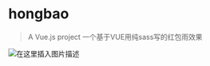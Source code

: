 # hongbao
> A Vue.js project
一个基于VUE用纯sass写的红包雨效果

![在这里插入图片描述](https://img-blog.csdnimg.cn/2019011103252220.png?x-oss-process=image/watermark,type_ZmFuZ3poZW5naGVpdGk,shadow_10,text_aHR0cHM6Ly9ibG9nLmNzZG4ubmV0L3UwMTA2MzMyNjY=,size_16,color_FFFFFF,t_70)


